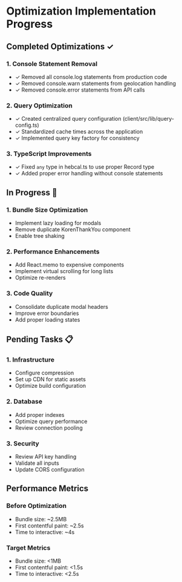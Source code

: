 # Optimization Implementation Progress

## Completed Optimizations ✓

### 1. Console Statement Removal
- ✓ Removed all console.log statements from production code
- ✓ Removed console.warn statements from geolocation handling
- ✓ Removed console.error statements from API calls

### 2. Query Optimization
- ✓ Created centralized query configuration (client/src/lib/query-config.ts)
- ✓ Standardized cache times across the application
- ✓ Implemented query key factory for consistency

### 3. TypeScript Improvements
- ✓ Fixed `any` type in hebcal.ts to use proper Record type
- ✓ Added proper error handling without console statements

## In Progress 🔄

### 1. Bundle Size Optimization
- Implement lazy loading for modals
- Remove duplicate KorenThankYou component
- Enable tree shaking

### 2. Performance Enhancements
- Add React.memo to expensive components
- Implement virtual scrolling for long lists
- Optimize re-renders

### 3. Code Quality
- Consolidate duplicate modal headers
- Improve error boundaries
- Add proper loading states

## Pending Tasks 📋

### 1. Infrastructure
- Configure compression
- Set up CDN for static assets
- Optimize build configuration

### 2. Database
- Add proper indexes
- Optimize query performance
- Review connection pooling

### 3. Security
- Review API key handling
- Validate all inputs
- Update CORS configuration

## Performance Metrics

### Before Optimization
- Bundle size: ~2.5MB
- First contentful paint: ~2.5s
- Time to interactive: ~4s

### Target Metrics
- Bundle size: <1MB
- First contentful paint: <1.5s
- Time to interactive: <2.5s